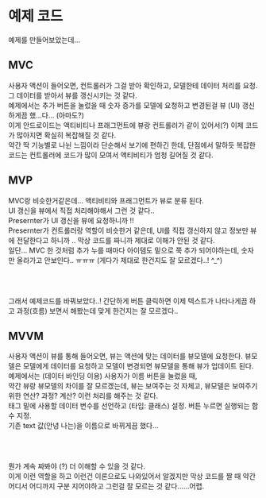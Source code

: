 # 예제 코드

예제를 만들어보았는데...

## MVC

사용자 액션이 들어오면, 컨트롤러가 그걸 받아 확인하고, 모델한테 데이터 처리를 요청. 그 데이터를 받아서 뷰를 갱신시키는 것 같다.  
예제에서는 추가 버튼을 눌렀을 때 숫자 증가를 모델에 요청하고 변경된걸 뷰 (UI) 갱신하게끔 했...다... (아마도?)  
이게 안드로이드는 액티비티나 프래그먼트에 뷰랑 컨트롤러가 같이 있어서(?) 이제 코드가 많아지면 확실히 복잡해질 것 같다.  
약간 딱 기능별로 나뉜 느낌이라 단순해서 보기에 편하긴 한데, 단점에서 말하듯 복잡한 코드는 컨트롤러에 코드가 많이 모여서 액티비티가 엄청 길어질 것 같다.  

## MVP

MVC랑 비슷한거같은데... 액티비티와 프래그먼트가 뷰로 분류 된다.  
UI 갱신을 뷰에서 직접 처리해야해서 그런 것 같다..  
Presernter가 UI 갱신을 뷰에 요청하니까 !!  
Presernter가 컨트롤러랑 역할이 비슷한거 같은데, UI를 직접 갱신하지 않고 정보만 뷰에 전달한다고 하니까 .. 막상 코드를 짜니까 제대로 이해가 안된 것 같다.  
일단... MVC 한 것처럼 추가 누를 때마다 아이템도 밑으로 쭉 추가 되어야하는데, 숫자만 올라가고 안보인다.. ㅠㅠㅠ (게다가 제대로 한건지도 잘 모르겠다..! ^_^)

<br></br>

그래서 예제코드를 바꿔보았다..! 간단하게 버튼 클릭하면 이제 텍스트가 나타나게끔 하고 과정(흐름) 보면서 해봤는데 맞게 한건지는 잘 모르겠다.. 

## MVVM

사용자 액션이 뷰를 통해 들어오면, 뷰는 액션에 맞는 데이터를 뷰모델에 요청한다. 뷰모델은 모델에게 데이터를 요청하고 모델이 변경되면 뷰모델을 통해 뷰가 업데이트 된다.  
예제에서는 (데이터 바인딩 이용) 사용자가 이름 버튼을 눌렀을 때,   
약간 뷰랑 뷰모델의 차이를 잘 모르겠는데, 뷰는 보여주는 것 자체고, 뷰모델은 보여주기 위한 연산? 과정? 계산? 이런 처리를 해주는 것 같다.  
<data> 태그 밑에 사용할 데이터 변수를 선언하고 (타입: 클래스) 설정.  버튼 누르면 실행되는 함수 지정.  
기존 text 값(안녕 나는)을 이름으로 바뀌게끔 했다...  

<br></br>

뭔가 계속 짜봐야 (?) 더 이해할 수 있을 것 같다.  
이게 이런 역할을 하고 이런건 이론으로도 나와있어서 알겠지만 막상 코드를 짤 때 약간 어디서 어디까지 구분 지어야하고 그런걸 잘 모르는 것 같다......어렵.